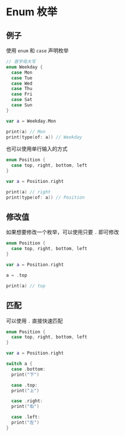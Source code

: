 # Enum 枚举

## 例子

使用 `enum` 和 `case` 声明枚举

```swift
// 首字母大写
enum Weekday {
  case Mon
  case Tue
  case Wed
  case Thu
  case Fri
  case Sat
  case Sun
}

var a = Weekday.Mon

print(a) // Mon
print(type(of: a)) // Weekday
```

也可以使用单行输入的方式

```swift
enum Position {
  case top, right, bottom, left
}

var a = Position.right

print(a) // right
print(type(of: a)) // Position
```

## 修改值

如果想要修改一个枚举，可以使用只要 `.` 即可修改

```swift
enum Position {
  case top, right, bottom, left
}

var a = Position.right

a = .top

print(a) // top
```

## 匹配

可以使用 `.` 直接快速匹配

```swift
enum Position {
  case top, right, bottom, left
}

var a = Position.right

switch a {
  case .bottom:
  print("下")

  case .top:
  print("上")

  case .right:
  print("右")

  case .left:
  print("左")
}
```
